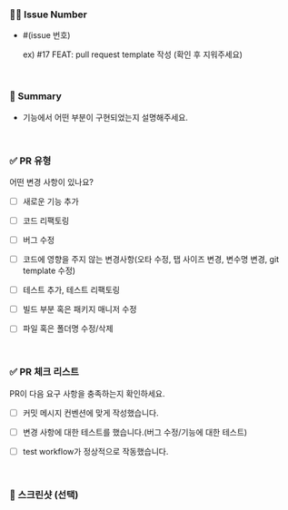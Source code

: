 ### ⛓️‍💥 Issue Number
- #(issue 번호)

  ex) #17 FEAT: pull request template 작성
  (확인 후 지워주세요)

  <br/>
### 🔎 Summary

- 기능에서 어떤 부분이 구현되었는지 설명해주세요.

  <br/>
### ✅ PR 유형
어떤 변경 사항이 있나요?

- [ ] 새로운 기능 추가
- [ ] 코드 리팩토링
- [ ] 버그 수정
- [ ] 코드에 영향을 주지 않는 변경사항(오타 수정, 탭 사이즈 변경, 변수명 변경, git template 수정)
- [ ] 테스트 추가, 테스트 리팩토링
- [ ] 빌드 부분 혹은 패키지 매니저 수정
- [ ] 파일 혹은 폴더명 수정/삭제

  <br/>
### ✅ PR 체크 리스트
PR이 다음 요구 사항을 충족하는지 확인하세요.

- [ ] 커밋 메시지 컨벤션에 맞게 작성했습니다.
- [ ] 변경 사항에 대한 테스트를 했습니다.(버그 수정/기능에 대한 테스트)
- [ ] test workflow가 정상적으로 작동했습니다.

  <br/>
 ### 📸 스크린샷 (선택)